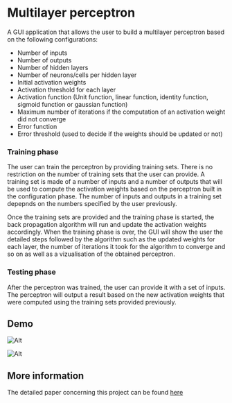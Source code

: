 # Multilayer perceptron
A GUI application that allows the user to build a multilayer perceptron based on the following configurations:

* Number of inputs
* Number of outputs
* Number of hidden layers
* Number of neurons/cells per hidden layer
* Initial activation weights
* Activation threshold for each layer
* Activation function (Unit function, linear function, identity function, sigmoid function or gaussian function)
* Maximum number of iterations if the computation of an activation weight did not converge
* Error function
* Error threshold (used to decide if the weights should be updated or not)

### Training phase
The user can train the perceptron by providing training sets. There is no restriction on the number of training sets that the user can provide. A training set is made of a number of inputs and a number of outputs that will be used to compute the activation weights based on the perceptron built in the configuration phase.
The number of inputs and outputs in a training set depepnds on the numbers specified by the user previously.

Once the training sets are provided and the training phase is started, the back propagation algorithm will run and update the activation weights accordingly. When the training phase is over, the GUI will show the user the detailed steps followed by the algorithm such as the updated weights for each layer, the number of iterations it took for the algorithm to converge and so on as well as a vizualisation of the obtained perceptron.

### Testing phase
After the perceptron was trained, the user can provide it with a set of inputs. The perceptron will output a result based on the new activation weights that were computed using the training sets provided previously.

## Demo
![Alt](https://drive.google.com/uc?id=1ipgKEIoOLXuuvDXAf6r1Hhhw2pwEX5w7)

![Alt](https://drive.google.com/uc?id=155_rlOY3mJizQHtSIPWOGXHIABzt3Hnv)

## More information
The detailed paper concerning this project can be found [here](https://drive.google.com/uc?id=19tugfVNnT0XGNmpj_jNaxD_8bvGs6Oeu)
